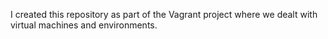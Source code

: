 I created this repository as part of the Vagrant project where we dealt with virtual machines and environments.
